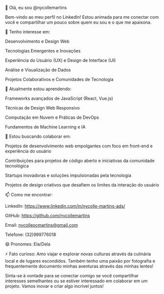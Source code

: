👋 Olá, eu sou @nycollemartins

Bem-vindo ao meu perfil no LinkedIn! Estou animada para me conectar com você e compartilhar um pouco sobre quem eu sou e o que me apaixona.

👀 Tenho interesse em:

Desenvolvimento e Design Web

Tecnologias Emergentes e Inovações

Experiência do Usuário (UX) e Design de Interface (UI)

Análise e Visualização de Dados

Projetos Colaborativos e Comunidades de Tecnologia

🌱 Atualmente estou aprendendo:

Frameworks avançados de JavaScript (React, Vue.js)

Técnicas de Design Web Responsivo

Computação em Nuvem e Práticas de DevOps

Fundamentos de Machine Learning e IA

💞️ Estou buscando colaborar em:

Projetos de desenvolvimento web empolgantes com foco em front-end e experiência do usuário

Contribuições para projetos de código aberto e iniciativas da comunidade tecnológica

Startups inovadoras e soluções impulsionadas pela tecnologia

Projetos de design criativos que desafiem os limites da interação do usuário

📫 Como me encontrar:

LinkedIn: https://www.linkedin.com/in/nycolle-martins-ads/

GitHub: https://github.com/nycollemartins

Email: nycolleocmartins@gmail.com

Telefone: (32)999776018


😄 Pronomes: Ela/Dela

⚡ Fato curioso: Amo viajar e explorar novas culturas através da culinária local e de lugares escondidos. Também tenho uma paixão por fotografia e frequentemente documento minhas aventuras através das minhas lentes!

Sinta-se à vontade para se conectar comigo se você compartilhar interesses semelhantes ou se estiver interessado em colaborar em um projeto. Vamos inovar e criar algo incrível juntos!
